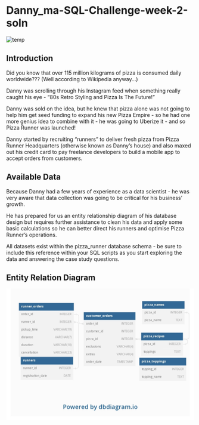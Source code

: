 # Danny_ma-SQL-Challenge-week-2-soln

![temp](https://8weeksqlchallenge.com/images/case-study-designs/2.png)

## Introduction
Did you know that over 115 million kilograms of pizza is consumed daily worldwide??? (Well according to Wikipedia anyway…) <br>

Danny was scrolling through his Instagram feed when something really caught his eye - “80s Retro Styling and Pizza Is The Future!” <br>

Danny was sold on the idea, but he knew that pizza alone was not going to help him get seed funding to expand his new Pizza Empire - so he had one more genius idea to combine with it - he was going to Uberize it - and so Pizza Runner was launched! <br>

Danny started by recruiting “runners” to deliver fresh pizza from Pizza Runner Headquarters (otherwise known as Danny’s house) and also maxed out his credit card to pay freelance developers to build a mobile app to accept orders from customers. <br>

## Available Data
Because Danny had a few years of experience as a data scientist - he was very aware that data collection was going to be critical for his business’ growth. <br>

He has prepared for us an entity relationship diagram of his database design but requires further assistance to clean his data and apply some basic calculations so he can better direct his runners and optimise Pizza Runner’s operations. <br>

All datasets exist within the pizza_runner database schema - be sure to include this reference within your SQL scripts as you start exploring the data and answering the case study questions. <br>

## Entity Relation Diagram 

![ERD](ERD1.jpg)
